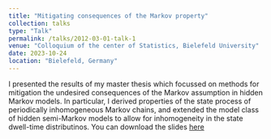 ```yaml
---
title: "Mitigating consequences of the Markov property"
collection: talks
type: "Talk"
permalink: /talks/2012-03-01-talk-1
venue: "Colloquium of the center of Statistics, Bielefeld University"
date: 2023-10-24
location: "Bielefeld, Germany"
---
```


I presented the results of my master thesis which focussed on methods for mitigation the undesired consequences of the Markov assumption in hidden Markov models. In particular, I derived properties of the state process of periodically inhomogeneous Markov chains, and extended the model class of hidden semi-Markov models to allow for inhomogeneity in the state dwell-time distributinos. You can download the slides [here](https://github.com/janoleko/janoleko.github.io/tree/master/files/slides_ZeSt.pdf)
